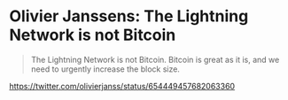 # Olivier Janssens: The Lightning Network is not Bitcoin

> The Lightning Network is not Bitcoin. Bitcoin is great as it is, and we need to urgently increase the block size.

https://twitter.com/olivierjanss/status/654449457682063360
